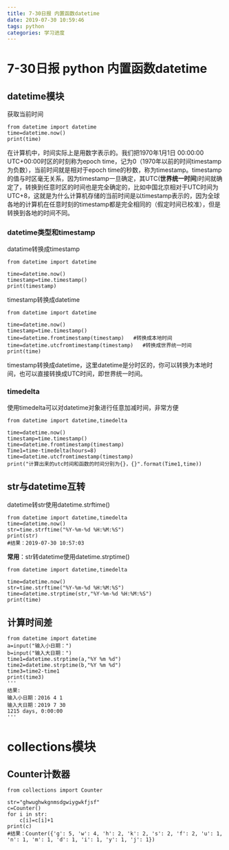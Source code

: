 ```yaml
---
title: 7-30日报 内置函数datetime
date: 2019-07-30 10:59:46
tags: python
categories: 学习进度
---
```

# 7-30日报 python 内置函数datetime
## datetime模块
获取当前时间

```
from datetime import datetime
time=datetime.now()
print(time)
```
在计算机中，时间实际上是用数字表示的。我们把1970年1月1日 00:00:00 UTC+00:00时区的时刻称为epoch time，记为0（1970年以前的时间timestamp为负数），当前时间就是相对于epoch time的秒数，称为timestamp。timestamp的值与时区毫无关系，因为timestamp一旦确定，其UTC(**世界统一时间**)时间就确定了，转换到任意时区的时间也是完全确定的，比如中国北京相对于UTC时间为UTC+8，这就是为什么计算机存储的当前时间是以timestamp表示的，因为全球各地的计算机在任意时刻的timestamp都是完全相同的（假定时间已校准），但是转换到各地的时间不同。
### datetime类型和timestamp
datatime转换成timestamp

```
from datetime import datetime

time=datetime.now()
timestamp=time.timestamp()
print(timestamp)
```
timestamp转换成datetime

```
from datetime import datetime

time=datetime.now()
timestamp=time.timestamp()
time=datetime.fromtimestamp(timestamp)   #转换成本地时间
time=datetime.utcfromtimestamp(timestamp)   #转换成世界统一时间
print(time)
```
timestamp转换成datetime，这里datetime是分时区的，你可以转换为本地时间，也可以直接转换成UTC时间，即世界统一时间。
### timedelta 
使用timedelta可以对datetime对象进行任意加减时间，非常方便
```
from datetime import datetime,timedelta

time=datetime.now()
timestamp=time.timestamp()
time=datetime.fromtimestamp(timestamp)
Time1=time-timedelta(hours=8)
time=datetime.utcfromtimestamp(timestamp)
print("计算出来的utc时间和函数的时间分别为{}，{}".format(Time1,time))
```
## str与datetime互转
datetime转str使用datetime.strftime()

```
from datetime import datetime,timedelta
time=datetime.now()
str=time.strftime("%Y-%m-%d %H:%M:%S")
print(str)
#结果：2019-07-30 10:57:03
```
**常用**：str转datetime使用datetime.strptime()
```
from datetime import datetime,timedelta

time=datetime.now()
str=time.strftime("%Y-%m-%d %H:%M:%S")
time=datetime.strptime(str,"%Y-%m-%d %H:%M:%S")
print(time)
```
## 计算时间差
```
from datetime import datetime
a=input("输入小日期：")
b=input("输入大日期：")
time1=datetime.strptime(a,"%Y %m %d")
time2=datetime.strptime(b,"%Y %m %d")
time3=time2-time1
print(time3)
'''
结果:
输入小日期：2016 4 1
输入大日期：2019 7 30
1215 days, 0:00:00
'''
```
# collections模块
## Counter计数器

```
from collections import Counter

str="ghwughwkgnmsdgwiygwkfjsf"
c=Counter()
for i in str:
    c[i]=c[i]+1
print(c)
#结果：Counter({'g': 5, 'w': 4, 'h': 2, 'k': 2, 's': 2, 'f': 2, 'u': 1, 'n': 1, 'm': 1, 'd': 1, 'i': 1, 'y': 1, 'j': 1})
```

